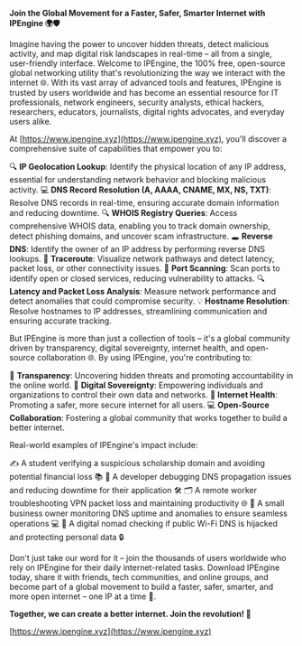 **Join the Global Movement for a Faster, Safer, Smarter Internet with IPEngine 🌍🛡️**

Imagine having the power to uncover hidden threats, detect malicious activity, and map digital risk landscapes in real-time – all from a single, user-friendly interface. Welcome to IPEngine, the 100% free, open-source global networking utility that's revolutionizing the way we interact with the internet 🌐. With its vast array of advanced tools and features, IPEngine is trusted by users worldwide and has become an essential resource for IT professionals, network engineers, security analysts, ethical hackers, researchers, educators, journalists, digital rights advocates, and everyday users alike.

At [https://www.ipengine.xyz](https://www.ipengine.xyz), you'll discover a comprehensive suite of capabilities that empower you to:

🔍 **IP Geolocation Lookup**: Identify the physical location of any IP address, essential for understanding network behavior and blocking malicious activity.
💻 **DNS Record Resolution (A, AAAA, CNAME, MX, NS, TXT)**: Resolve DNS records in real-time, ensuring accurate domain information and reducing downtime.
🔍 **WHOIS Registry Queries**: Access comprehensive WHOIS data, enabling you to track domain ownership, detect phishing domains, and uncover scam infrastructure.
🕳️ **Reverse DNS**: Identify the owner of an IP address by performing reverse DNS lookups.
📡 **Traceroute**: Visualize network pathways and detect latency, packet loss, or other connectivity issues.
🚀 **Port Scanning**: Scan ports to identify open or closed services, reducing vulnerability to attacks.
🔍 **Latency and Packet Loss Analysis**: Measure network performance and detect anomalies that could compromise security.
💡 **Hostname Resolution**: Resolve hostnames to IP addresses, streamlining communication and ensuring accurate tracking.

But IPEngine is more than just a collection of tools – it's a global community driven by transparency, digital sovereignty, internet health, and open-source collaboration 🌐. By using IPEngine, you're contributing to:

💬 **Transparency**: Uncovering hidden threats and promoting accountability in the online world.
👥 **Digital Sovereignty**: Empowering individuals and organizations to control their own data and networks.
📡 **Internet Health**: Promoting a safer, more secure internet for all users.
💻 **Open-Source Collaboration**: Fostering a global community that works together to build a better internet.

Real-world examples of IPEngine's impact include:

✍️ A student verifying a suspicious scholarship domain and avoiding potential financial loss 📚
🔧 A developer debugging DNS propagation issues and reducing downtime for their application 🛠️
🗂️ A remote worker troubleshooting VPN packet loss and maintaining productivity 🌐
💼 A small business owner monitoring DNS uptime and anomalies to ensure seamless operations 💻
👀 A digital nomad checking if public Wi-Fi DNS is hijacked and protecting personal data 🔒

Don't just take our word for it – join the thousands of users worldwide who rely on IPEngine for their daily internet-related tasks. Download IPEngine today, share it with friends, tech communities, and online groups, and become part of a global movement to build a faster, safer, smarter, and more open internet – one IP at a time 🚀.

**Together, we can create a better internet. Join the revolution! 🔐**

[https://www.ipengine.xyz](https://www.ipengine.xyz)